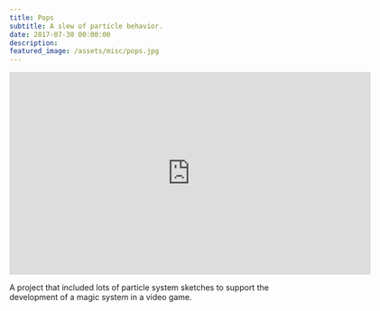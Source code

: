 ```yaml
---
title: Pops
subtitle: A slew of particle behavior.
date: 2017-07-30 00:00:00
description:
featured_image: /assets/misc/pops.jpg
---
```


<div class="content-wrap video-wrap">
	<div class="video">
		<iframe src="https://player.vimeo.com/video/1031721841?title=0&amp;byline=0&amp;portrait=0&amp;badge=0&amp;autopause=0&amp;player_id=0&amp;app_id=58479" width="640" height="360" frameborder="0" webkitallowfullscreen mozallowfullscreen allowfullscreen></iframe>
	</div>
</div>

A project that included lots of particle system sketches to support the development of a magic system in a video game.